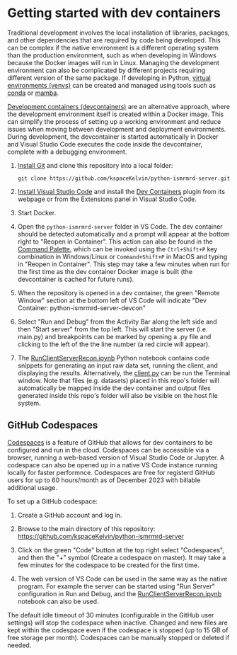 # Getting started with dev containers
Traditional development involves the local installation of libraries, packages, and other dependencies that are required by code being developed.  This can be complex if the native environment is a different operating system than the production environment, such as when developing in Windows because the Docker images will run in Linux.  Managing the development environment can also be complicated by different projects requiring different version of the same package.  If developing in Python, [virtual environments (venvs)](https://docs.python.org/3/library/venv.html) can be created and managed using tools such as [conda](https://docs.conda.io/en/latest/) or [mamba](https://github.com/mamba-org/mamba).

[Development containers (devcontainers)](https://code.visualstudio.com/docs/devcontainers/containers) are an alternative approach, where the development environment itself is created within a Docker image.  This can simplify the process of setting up a working environment and reduce issues when moving between development and deployment environments.  During development, the devcontainer is started automatically in Docker and Visual Studio Code executes the code inside the devcontainer, complete with a debugging environment.

1. [Install Git](https://git-scm.com/book/en/v2/Getting-Started-Installing-Git) and clone this repository into a local folder:
    ```
    git clone https://github.com/kspaceKelvin/python-ismrmrd-server.git
    ```

1. [Install Visual Studio Code](https://code.visualstudio.com/) and install the [Dev Containers](https://marketplace.visualstudio.com/items?itemName=ms-vscode-remote.remote-containers) plugin from its webpage or from the Extensions panel in Visual Studio Code.

1. Start Docker.

1. Open the `python-ismrmrd-server` folder in VS Code.  The dev container should be detected automatically and a prompt will appear at the bottom right to "Reopen in Container".  This action can also be found in the [Command Palette](https://code.visualstudio.com/docs/getstarted/userinterface#_command-palette), which can be invoked using the `Ctrl+Shift+P` key combination in Windows/Linux or `Command+Shift+P` in MacOS and typing in "Reopen in Container".  This step may take a few minutes when run for the first time as the dev container Docker image is built (the devcontainer is cached for future runs).

1. When the repository is opened in a dev container, the green "Remote Window" section at the bottom left of VS Code will indicate "Dev Container: python-ismrmrd-server-devcon"

1. Select "Run and Debug" from the Activity Bar along the left side and then "Start server" from the top left.  This will start the server (i.e. main.py) and breakpoints can be marked by opening a .py file and clicking to the left of the the line number (a red circle will appear).

1. The [RunClientServerRecon.ipynb](RunClientServerRecon.ipynb) Python notebook contains code snippets for generating an input raw data set, running the client, and displaying the results.  Alternatively, the [client.py](client.py) can be run the Terminal window.  Note that files (e.g. datasets) placed in this repo's folder will automatically be mapped inside the dev container and output files generated inside this repo's folder will also be visible on the host file system.

## GitHub Codespaces
[Codespaces](https://github.com/features/codespaces) is a feature of GitHub that allows for dev containers to be configured and run in the cloud.  Codespaces can be accessible via a browser, running a web-based version of Visual Studio Code or Jupyter.  A codespace can also be opened up in a native VS Code instance running locally for faster performnce.  Codespaces are free for registerd GitHub users for up to 60 hours/month as of December 2023 with billable additional usage.

To set up a GitHub codespace:
1. Create a GitHub account and log in.

1. Browse to the main directory of this repository: https://github.com/kspaceKelvin/python-ismrmrd-server

1. Click on the green "Code" button at the top right select "Codespaces", and then the "+" symbol (Create a codespace on master).  It may take a few minutes for the codespace to be created for the first time.

1. The web version of VS Code can be used in the same way as the native program.  For example the server can be started using "Run Server" configuration in Run and Debug, and the [RunClientServerRecon.ipynb](RunClientServerRecon.ipynb) notebook can also be used.

The default idle timeout of 30 minutes (configurable in the GitHub user settings) will stop the codespace when inactive.  Changed and new files are kept within the codespace even if the codespace is stopped (up to 15 GB of free storage per month).  Codespaces can be manually stopped or deleted if needed.